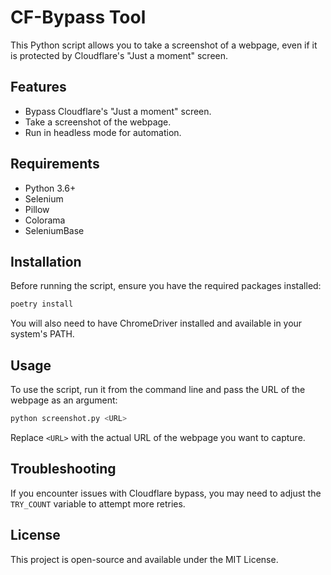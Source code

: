 # CF-Bypass Tool

This Python script allows you to take a screenshot of a webpage, even if it is protected by Cloudflare's "Just a moment" screen.

## Features

- Bypass Cloudflare's "Just a moment" screen.
- Take a screenshot of the webpage.
- Run in headless mode for automation.

## Requirements

- Python 3.6+
- Selenium
- Pillow
- Colorama
- SeleniumBase

## Installation

Before running the script, ensure you have the required packages installed:

```bash
poetry install
```

You will also need to have ChromeDriver installed and available in your system's PATH.

## Usage

To use the script, run it from the command line and pass the URL of the webpage as an argument:

```bash
python screenshot.py <URL>
```

Replace `<URL>` with the actual URL of the webpage you want to capture.

## Troubleshooting

If you encounter issues with Cloudflare bypass, you may need to adjust the `TRY_COUNT` variable to attempt more retries.

## License

This project is open-source and available under the MIT License.
